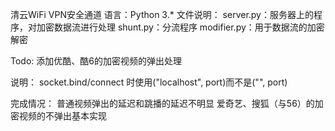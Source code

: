 清云WiFi VPN安全通道
语言：Python 3.*
文件说明：
    server.py：服务器上的程序，对加密数据流进行处理
    shunt.py：分流程序
    modifier.py：用于数据流的加密解密

Todo:
    添加优酷、酷6的加密视频的弹出处理

说明：
    socket.bind/connect 时使用("localhost", port)而不是("", port)

完成情况：
    普通视频弹出的延迟和跳播的延迟不明显
    爱奇艺、搜狐（与56）的加密视频的不弹出基本实现